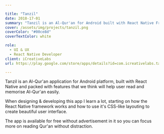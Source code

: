 ```yaml
---

title: "Tanzil"
date: 2018-17-01
summary: "Tanzil is an Al-Qur'an for Android built with React Native Framework. It has beautiful and functional User interface and shipped with features that will help user read and memorise Al-Quran easily."
cover: /assets/img/projects/tanzil.png
coverColor: "#00ce8d"
coverTextColor: white

role:
  - UI & UX
  - React Native Developer
client: iCreativeLabs
url: https://play.google.com/store/apps/details?id=com.icreativelabs.tanzil

---
```


Tanzil is an Al-Qur'an application for Android platform, built with React Native and packed with features that we think will help user read and memorise Al-Qur'an easily.

When designing & developing this app I learn a lot, starting on how the React Native framework works and how to use it's CSS-like layouting to create beautiful user interface.

The app is available for free without advertisement in it so you can focus more on reading Qur'an without distraction.

<Gallery :frame="mobile" :thumbnail="false" folder="gallery-tanzil" :images="[{filename: '09-tanzil-hafiz.jpg', w:640, h:1331 },{filename: '07-tanzil-bookmark.jpg', w:640, h:1331 },{filename: '08-tanzil-settings.jpg', w:640, h:1331 },{filename: '04-tanzil-share.jpg', w:640, h:1331 },{filename: '05-tanzil-search-ar.jpg', w:640, h:1331 },{filename: '06-tanzil-search-lat.jpg', w:640, h:1331 },{filename: '02-tanzil-surah.jpg', w:640, h:1331 },{filename: '03-tanzil-surah-view.jpg', w:640, h:1331 },{filename: '01-tanzil-home.jpg', w:640, h:1331 },{filename: '00-tanzil-splashscreen.jpg', w:640, h:1331 }]" />